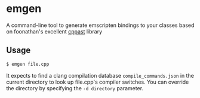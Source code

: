 # emgen

A command-line tool to generate emscripten bindings to your classes based on foonathan's excellent [cppast](https://github.com/foonathan/cppast) library

## Usage

```bash
$ emgen file.cpp
```

It expects to find a clang compilation database ``compile_commands.json`` in the current directory to look up file.cpp's compiler switches. You can override the directory by specifying the ``-d directory`` parameter.
